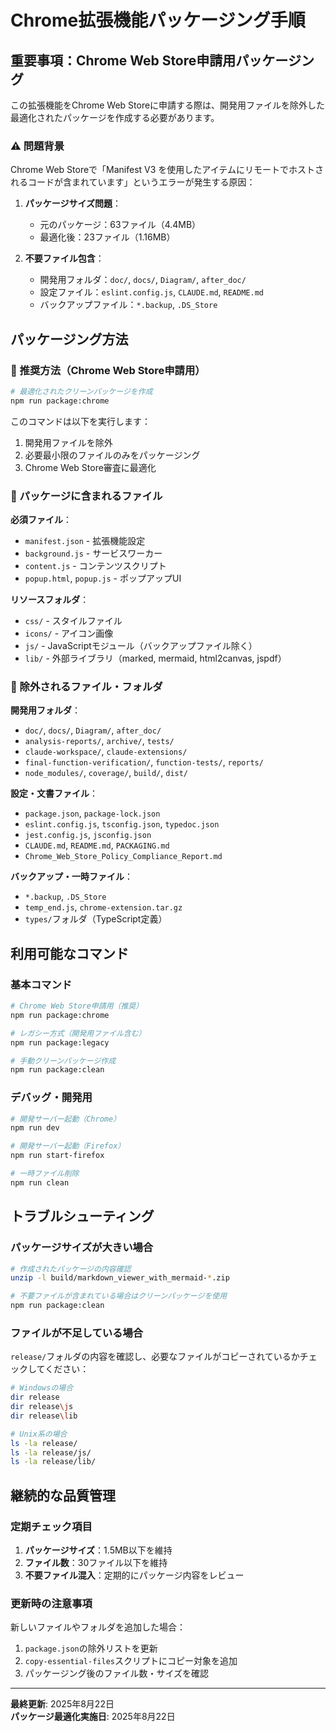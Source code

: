 # Chrome拡張機能パッケージング手順

## 重要事項：Chrome Web Store申請用パッケージング

この拡張機能をChrome Web Storeに申請する際は、開発用ファイルを除外した最適化されたパッケージを作成する必要があります。

### ⚠️ 問題背景

Chrome Web Storeで「Manifest V3 を使用したアイテムにリモートでホストされるコードが含まれています」というエラーが発生する原因：

1. **パッケージサイズ問題**：
   - 元のパッケージ：63ファイル（4.4MB）
   - 最適化後：23ファイル（1.16MB）

2. **不要ファイル包含**：
   - 開発用フォルダ：`doc/`, `docs/`, `Diagram/`, `after_doc/`
   - 設定ファイル：`eslint.config.js`, `CLAUDE.md`, `README.md`
   - バックアップファイル：`*.backup`, `.DS_Store`

## パッケージング方法

### 🎯 推奨方法（Chrome Web Store申請用）

```bash
# 最適化されたクリーンパッケージを作成
npm run package:chrome
```

このコマンドは以下を実行します：
1. 開発用ファイルを除外
2. 必要最小限のファイルのみをパッケージング
3. Chrome Web Store審査に最適化

### 📁 パッケージに含まれるファイル

**必須ファイル**：
- `manifest.json` - 拡張機能設定
- `background.js` - サービスワーカー
- `content.js` - コンテンツスクリプト
- `popup.html`, `popup.js` - ポップアップUI

**リソースフォルダ**：
- `css/` - スタイルファイル
- `icons/` - アイコン画像
- `js/` - JavaScriptモジュール（バックアップファイル除く）
- `lib/` - 外部ライブラリ（marked, mermaid, html2canvas, jspdf）

### 🚫 除外されるファイル・フォルダ

**開発用フォルダ**：
- `doc/`, `docs/`, `Diagram/`, `after_doc/`
- `analysis-reports/`, `archive/`, `tests/`
- `claude-workspace/`, `claude-extensions/`
- `final-function-verification/`, `function-tests/`, `reports/`
- `node_modules/`, `coverage/`, `build/`, `dist/`

**設定・文書ファイル**：
- `package.json`, `package-lock.json`
- `eslint.config.js`, `tsconfig.json`, `typedoc.json`
- `jest.config.js`, `jsconfig.json`
- `CLAUDE.md`, `README.md`, `PACKAGING.md`
- `Chrome_Web_Store_Policy_Compliance_Report.md`

**バックアップ・一時ファイル**：
- `*.backup`, `.DS_Store`
- `temp_end.js`, `chrome-extension.tar.gz`
- `types/`フォルダ（TypeScript定義）

## 利用可能なコマンド

### 基本コマンド

```bash
# Chrome Web Store申請用（推奨）
npm run package:chrome

# レガシー方式（開発用ファイル含む）
npm run package:legacy

# 手動クリーンパッケージ作成
npm run package:clean
```

### デバッグ・開発用

```bash
# 開発サーバー起動（Chrome）
npm run dev

# 開発サーバー起動（Firefox）
npm run start-firefox

# 一時ファイル削除
npm run clean
```

## トラブルシューティング

### パッケージサイズが大きい場合

```bash
# 作成されたパッケージの内容確認
unzip -l build/markdown_viewer_with_mermaid-*.zip

# 不要ファイルが含まれている場合はクリーンパッケージを使用
npm run package:clean
```

### ファイルが不足している場合

`release/`フォルダの内容を確認し、必要なファイルがコピーされているかチェックしてください：

```bash
# Windowsの場合
dir release
dir release\js
dir release\lib

# Unix系の場合
ls -la release/
ls -la release/js/
ls -la release/lib/
```

## 継続的な品質管理

### 定期チェック項目

1. **パッケージサイズ**：1.5MB以下を維持
2. **ファイル数**：30ファイル以下を維持
3. **不要ファイル混入**：定期的にパッケージ内容をレビュー

### 更新時の注意事項

新しいファイルやフォルダを追加した場合：

1. `package.json`の除外リストを更新
2. `copy-essential-files`スクリプトにコピー対象を追加
3. パッケージング後のファイル数・サイズを確認

---

**最終更新**: 2025年8月22日  
**パッケージ最適化実施日**: 2025年8月22日